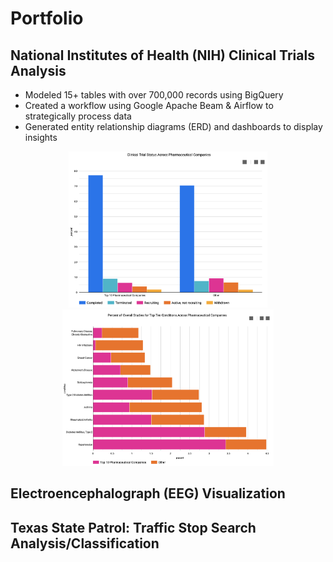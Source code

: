 # Portfolio 

## National Institutes of Health (NIH) Clinical Trials Analysis
- Modeled 15+ tables with over 700,000 records using BigQuery
- Created a workflow using Google Apache Beam & Airflow to strategically process data 
- Generated entity relationship diagrams (ERD) and dashboards to display insights

<p align="center">
  <img src="https://github.com/abelasandovalg/clinical-trials/blob/main/images/overall_status.png" height="250" />
  <img src="https://github.com/abelasandovalg/clinical-trials/blob/main/images/conditions.png" height="250" /> 
 </p>

## Electroencephalograph (EEG) Visualization

## Texas State Patrol: Traffic Stop Search Analysis/Classification
